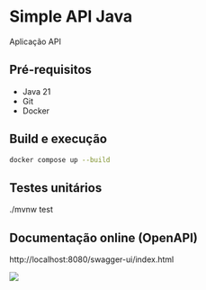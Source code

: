 # Simple API Java

Aplicação API 

## Pré-requisitos

- Java 21
- Git
- Docker

## Build e execução

```sh
docker compose up --build
```

## Testes unitários 

./mvnw test


## Documentação online (OpenAPI)

http://localhost:8080/swagger-ui/index.html

![](/assets/images/swagger.png)

